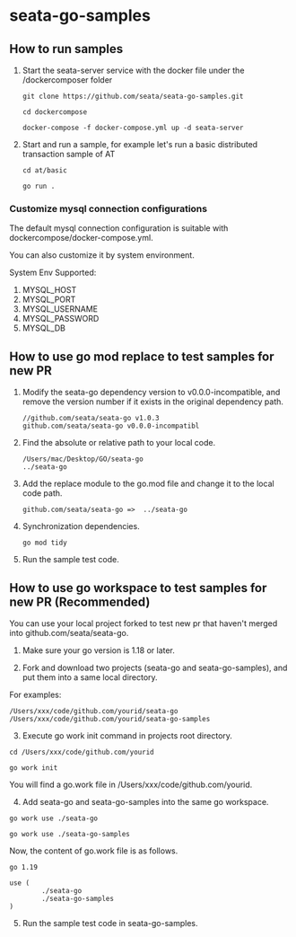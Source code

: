 # seata-go-samples

## How to run samples

1. Start the seata-server service with the docker file under the /dockercomposer folder

   ````shell
   git clone https://github.com/seata/seata-go-samples.git
   ````
   ````shell
   cd dockercompose
   ````
   ````shell
   docker-compose -f docker-compose.yml up -d seata-server
   ````

2. Start and run a sample, for example let's run a basic distributed transaction sample of AT

   ````shell
   cd at/basic
   ````
   ````shell
   go run .
   ````

### Customize mysql connection configurations

The default mysql connection configuration is suitable with dockercompose/docker-compose.yml.

You can also customize it by system environment.

System Env Supported:
1. MYSQL_HOST
2. MYSQL_PORT
3. MYSQL_USERNAME
4. MYSQL_PASSWORD
5. MYSQL_DB

## How to use go mod replace to test samples for new PR

1. Modify the seata-go dependency version to v0.0.0-incompatible, and remove the version number if it exists in the
   original dependency path.

   ````
   //github.com/seata/seata-go v1.0.3
   github.com/seata/seata-go v0.0.0-incompatibl
   ````

2. Find the absolute or relative path to your local code.

   ````
   /Users/mac/Desktop/GO/seata-go
   ../seata-go
   ````

3. Add the replace module to the go.mod file and change it to the local code path.

   ````
   github.com/seata/seata-go =>  ../seata-go
   ````

4. Synchronization dependencies.

   ````shell
   go mod tidy
   ````

5. Run the sample test code.

## How to use go workspace to test samples for new PR (Recommended)

You can use your local project forked to test new pr that haven't merged into github.com/seata/seata-go. 

1. Make sure your go version is 1.18 or later.

2. Fork and download two projects (seata-go and seata-go-samples), and put them into a same local directory.

For examples:

````text
/Users/xxx/code/github.com/yourid/seata-go
/Users/xxx/code/github.com/yourid/seata-go-samples
````

3. Execute go work init command in projects root directory.

````shell
cd /Users/xxx/code/github.com/yourid
````

````shell
go work init
````

You will find a go.work file in /Users/xxx/code/github.com/yourid.

4. Add seata-go and seata-go-samples into the same go workspace.

````shell
go work use ./seata-go
````

````shell
go work use ./seata-go-samples
````

Now, the content of go.work file is as follows.

````text
go 1.19

use (
        ./seata-go
        ./seata-go-samples
)
````

5. Run the sample test code in seata-go-samples.
